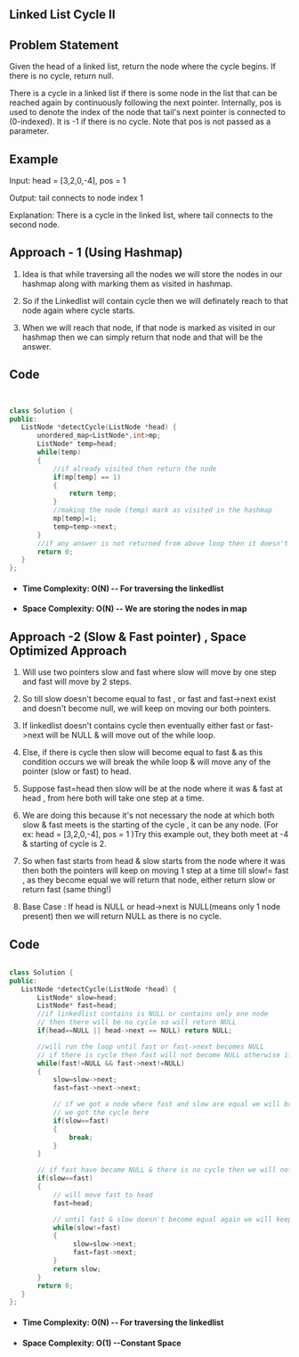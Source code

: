 ## Linked List Cycle II

## Problem Statement

Given the head of a linked list, return the node where the cycle begins. If there is no cycle, return null.

There is a cycle in a linked list if there is some node in the list that can be reached again by continuously following the next pointer. Internally, pos is used to denote the index of the node that tail's next pointer is connected to (0-indexed). It is -1 if there is no cycle. Note that pos is not passed as a parameter.

## Example

Input: head = [3,2,0,-4], pos = 1

Output: tail connects to node index 1

Explanation: There is a cycle in the linked list, where tail connects to the second node.


## Approach - 1 (Using Hashmap)

 1. Idea is that while traversing all the nodes we will store the nodes in our hashmap along with marking them as visited in hashmap.

 2. So if the Linkedlist will contain cycle then we will definately reach to that node again where cycle starts.

 3. When we will reach that node, if that node is marked as visited in our hashmap then we can simply return that node and that will be the answer.


 ## Code
 
 ```cpp
 

class Solution {
public:
    ListNode *detectCycle(ListNode *head) {
        unordered_map<ListNode*,int>mp;
        ListNode* temp=head;
        while(temp)
        {
            //if already visited then return the node
            if(mp[temp] == 1)
            {
                return temp;
            }
            //making the node (temp) mark as visited in the hashmap
            mp[temp]=1;
            temp=temp->next;
        }
        //if any answer is not returned from above loop then it doesn't contain cycle so return NULL
        return 0;
    }
};

 ```


- #### Time Complexity: O(N)    -- For traversing the linkedlist

- #### Space Complexity: O(N)   -- We are storing the nodes in map




## Approach -2 (Slow & Fast pointer) , Space Optimized Approach

1. Will use two pointers slow and fast where slow will move by one step and fast will move by 2 steps.

2. So till slow doesn't become equal to fast , or fast and fast->next exist and doesn't become null, we will keep on moving our both pointers.

3. If linkedlist doesn't contains cycle then eventually either fast or fast->next will be NULL & will move out of the while loop.

4. Else, if there is cycle then slow will become equal to fast & as this condition occurs we will break the while loop & will move any of the pointer (slow or fast) to head.

5. Suppose fast=head then slow will be at the node where it was & fast at head , from here both will take one step at a time.

6. We are doing this because it's not necessary the node at which both slow & fast meets is the starting of the cycle , it can be any node. (For ex: head = [3,2,0,-4], pos = 1 )Try this example out, they both meet at -4 & starting of cycle is 2.

7. So when fast starts from head & slow starts from the node where it was then both the pointers will keep on moving 1 step at a time till slow!= fast , as they become equal we will return that node, either return slow or return fast (same thing!)

8. Base Case : If head is NULL or head->next is NULL(means only 1 node present) then we will return NULL as there is no cycle.


 ## Code
 
 ```cpp

class Solution {
public:
    ListNode *detectCycle(ListNode *head) {
        ListNode* slow=head;
        ListNode* fast=head;
        //if linkedlist contains is NULL or contains only one node
        // then there will be no cycle so will return NULL
        if(head==NULL || head->next == NULL) return NULL;

        //will run the loop until fast or fast->next becomes NULL 
        // if there is cycle then fast will not become NULL otherwise it will become NULL
        while(fast!=NULL && fast->next!=NULL)
        {
            slow=slow->next;
            fast=fast->next->next;

            // if we got a node where fast and slow are equal we will break the loop
            // we got the cycle here
            if(slow==fast)
            {
                break;
            }
        }

        // if fast have became NULL & there is no cycle then we will not go inside this condition
        if(slow==fast)
        {
            // will move fast to head
            fast=head;

            // until fast & slow doesn't become equal again we will keep the moving one step at a time
            while(slow!=fast) 
            {
                 slow=slow->next;
                 fast=fast->next;
            }
            return slow;
        }
        return 0;
    }
};

```

- #### Time Complexity: O(N)    -- For traversing the linkedlist

- #### Space Complexity: O(1)   --Constant Space

